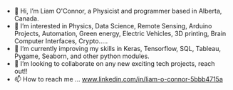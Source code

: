 - 👋 Hi, I’m Liam O'Connor, a Physicist and programmer based in Alberta, Canada.
- 👀 I’m interested in Physics, Data Science, Remote Sensing, Arduino Projects, Automation, Green energy, Electric Vehicles, 3D printing, Brain Computer Interfaces, Crypto.....
- 🌱 I’m currently improving my skills in Keras, Tensorflow, SQL, Tableau, Pygame, Seaborn, and other python modules.
- 💞️ I’m looking to collaborate on any new exciting tech projects, reach out!!
- 📫 How to reach me ... www.linkedin.com/in/liam-o-connor-5bbb4715a
                          

<!---
OConnorsphysics/OConnorsphysics is a ✨ special ✨ repository because its `README.md` (this file) appears on your GitHub profile.
You can click the Preview link to take a look at your changes.
--->
